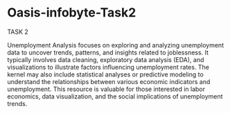 # Oasis-infobyte-Task2
TASK 2

Unemployment Analysis focuses on exploring and analyzing unemployment data to uncover trends, patterns, 
and insights related to joblessness. It typically involves data cleaning, exploratory data analysis (EDA),
and visualizations to illustrate factors influencing unemployment rates. The kernel may also include statistical 
analyses or predictive modeling to understand the relationships between various economic indicators and unemployment.
This resource is valuable for those interested in labor economics, data visualization, and the social implications of
unemployment trends.
